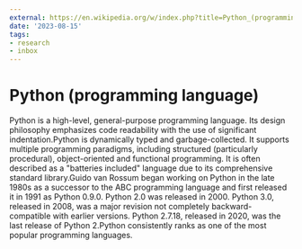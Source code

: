```yaml
---
external: https://en.wikipedia.org/w/index.php?title=Python_(programming_language)&oldid=1170534008
date: '2023-08-15'
tags:
- research
- inbox
---
```


# Python (programming language)

Python is a high-level, general-purpose programming language. Its design philosophy emphasizes code readability with the use of significant indentation.Python is dynamically typed and garbage-collected. It supports multiple programming paradigms, including structured (particularly procedural), object-oriented and functional programming. It is often described as a "batteries included" language due to its comprehensive standard library.Guido van Rossum began working on Python in the late 1980s as a successor to the ABC programming language and first released it in 1991 as Python 0.9.0. Python 2.0 was released in 2000. Python 3.0, released in 2008, was a major revision not completely backward-compatible with earlier versions. Python 2.7.18, released in 2020, was the last release of Python 2.Python consistently ranks as one of the most popular programming languages.
